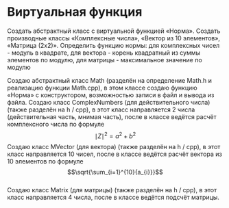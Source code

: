 # Виртуальная функция

Создать абстрактный класс с виртуальной функцией «Норма». Создать
производные классы «Комплексные числа», «Вектор из 10 элементов», «Матрица
(2х2)». Определить функцию нормы: для комплексных чисел - модуль в квадрате, для
вектора - корень квадратный из суммы элементов по модулю, для матрицы -
максимальное значение по модулю

Создаю абстрактный класс Math (разделён на определение Math.h и реализацию
функции Math.cpp), в этом классе создаю функцию «Норма» с конструктором,
возможностью записи в файл и вывода из файла.
Создаю класс ComplexNumbers (для действительного числа) (также разделён на h /
cpp), в этот класс направляется 2 числа (действительная часть, мнимая часть), после
в классе ведётся расчёт комплексного числа по формуле $$\mid Z \mid ^2 = a^2 + b^2$$
Создаю класс MVector (для вектора) (также разделён на h / cpp), в этот класс
направляется 10 чисел, после в классе ведётся расчёт вектора из 10 элементов по
формуле $$\sqrt{\sum_{i=1}^{10}{a_{i}}}$$  
Создаю класс Matrix (для матрицы) (также разделён на h / cpp), в этот класс
направляется 4 числа, после в классе ведётся подсчёт матрицы.
